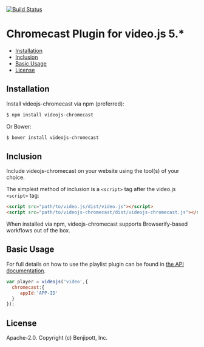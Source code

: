 [![Build Status](https://travis-ci.org/benjipott/video.js-chromecast.svg?branch=master)](https://travis-ci.org/benjipott/video.js-chromecast)

# Chromecast Plugin for video.js 5.*

<!-- START doctoc generated TOC please keep comment here to allow auto update -->
<!-- DON'T EDIT THIS SECTION, INSTEAD RE-RUN doctoc TO UPDATE -->


- [Installation](#installation)
- [Inclusion](#inclusion)
- [Basic Usage](#basic-usage)
- [License](#license)

<!-- END doctoc generated TOC please keep comment here to allow auto update -->

## Installation

Install videojs-chromecast via npm (preferred):

```sh
$ npm install videojs-chromecast
```

Or Bower:

```sh
$ bower install videojs-chromecast
```

## Inclusion

Include videojs-chromecast on your website using the tool(s) of your choice.

The simplest method of inclusion is a `<script>` tag after the video.js `<script>` tag:

```html
<script src="path/to/video.js/dist/video.js"></script>
<script src="path/to/videojs-chromecast/dist/videojs-chromecast.js"></script>
```

When installed via npm, videojs-chromecast supports Browserify-based workflows out of the box.

## Basic Usage

For full details on how to use the playlist plugin can be found in [the API documentation](docs/api.md).

```js
var player = videojs('video',{
  chromecast:{
     appId:'APP-ID'
  }
});
```

## License

Apache-2.0. Copyright (c) Benjipott, Inc.
